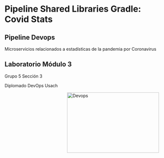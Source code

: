 # Pipeline Shared Libraries Gradle: Covid Stats

## Pipeline Devops

Microservicios relacionados a estadísticas de la pandemia por Coronavirus

## Laboratorio Módulo 3

Grupo 5 Sección 3

Diplomado DevOps Usach

<img width="299.6" height="198.4" src="https://pfcusach.com/wp-content/uploads/2021/09/devopsMesa-de-trabajo-2-1.png" alt="Devops" loading="lazy" style="float: right;">
